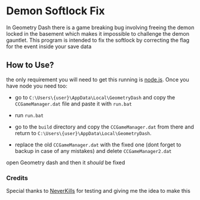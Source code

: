 # Demon Softlock Fix

In Geometry Dash there is a game breaking bug involving freeing the demon locked in the basement which makes it impossible to challenge the demon gauntlet. This program is intended to fix the softlock by correcting the flag for the event inside your save data

## How to Use?

the only requirement you will need to get this running is [node.js](https://nodejs.org/en/download/). Once you have node you need too:

- go to `C:\Users\{user}\AppData\Local\GeometryDash` and copy the `CCGameManager.dat` file and paste it with `run.bat`

- run `run.bat`

- go to the `build` directory and copy the `CCGameManager.dat` from there and return to `C:\Users\{user}\AppData\Local\GeometryDash`.

- replace the old `CCGameManager.dat` with the fixed one (dont forget to backup in case of any mistakes) and delete `CCGameManager2.dat`

open Geometry dash and then it *should* be fixed

### Credits

Special thanks to [NeverKills](https://twitter.com/NeverKills_) for testing and giving me the idea to make this